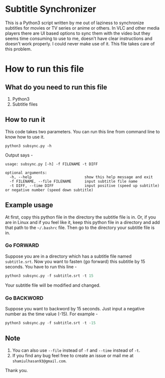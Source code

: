 # Subtitle Synchronizer
This is a Python3 script written by me out of laziness to synchronize subtitles for movies or TV series or anime or others. In VLC and other media players there are UI based options to sync them with the video but they seems time consuming to use to me, doesn't have clear instructions and doesn't work properly. I could never make use of it. This file takes care of this problem. 

# How to run this file
## What do you need to run this file
1. Python3 
2. Subtitle files

## How to run it
This code takes two parameters. 
You can run this line from command line to know how to use it. 

```
python3 subsync.py -h
```

Output says - 

```
usage: subsync.py [-h] -f FILENAME -t DIFF

optional arguments:
  -h, --help            			show this help message and exit
  -f FILENAME, --file FILENAME 		input subtitle file name
  -t DIFF, --time DIFF              input positive (speed up subtitle) or negative number (speed down subtitle)
```

## Example usage
At first, copy this python file in the directory the subtitle file is in. 
Or, if you are in Linux and if you feel like it, keep this python file in a directory and add that path to the `~/.bashrc` file. Then go to the directory your subtitle file is in. 

### Go FORWARD
Suppose you are in a directory which has a subtitle file named `subtitle.srt`. Now you want to fasten (go forward) this subtitle by 15 seconds. You have to run this line - 

```python
python3 subsync.py -f subtitle.srt -t 15
```
Your subtitle file will be modified and changed.

### Go BACKWORD
Suppose you want to backword by 15 seconds. Just input a negative number as the time value (-15). For example - 

```python
python3 subsync.py -f subtitle.srt -t -15
```
 

## Note
1. You can also use `--file` instead of `-f` and `--time` instead of `-t`. 
2. If you find any bug feel free to create an issue or mail me at `shamiulhasan93@gmail.com`. 

Thank you. 
